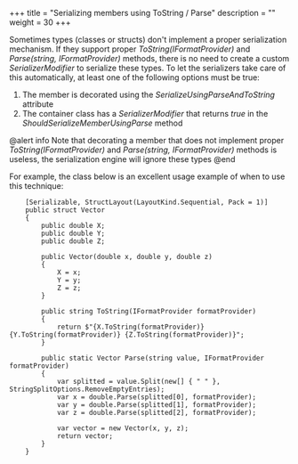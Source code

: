+++
title = "Serializing members using ToString / Parse" 
description = ""
weight = 30
+++

Sometimes types (classes or structs) don't implement a proper serialization mechanism. If they support proper *ToString(IFormatProvider)* and *Parse(string, IFormatProvider)* methods, there is no need to create a custom *SerializerModifier* to serialize these types. To let the serializers take care of this automatically, at least one of the following options must be true:

1.  The member is decorated using the *SerializeUsingParseAndToString* attribute
2.  The container class has a *SerializerModifier* that returns *true* in the *ShouldSerializeMemberUsingParse* method

@alert info
Note that decorating a member that does not implement proper *ToString(IFormatProvider)* and *Parse(string, IFormatProvider)* methods is useless, the serialization engine will ignore these types
@end

For example, the class below is an excellent usage example of when to use this technique:

```
    [Serializable, StructLayout(LayoutKind.Sequential, Pack = 1)]
    public struct Vector
    {
        public double X;
        public double Y;
        public double Z;

        public Vector(double x, double y, double z)
        {
            X = x;
            Y = y;
            Z = z;
        }

        public string ToString(IFormatProvider formatProvider)
        {
            return $"{X.ToString(formatProvider)} {Y.ToString(formatProvider)} {Z.ToString(formatProvider)}";
        }

        public static Vector Parse(string value, IFormatProvider formatProvider)
        {
            var splitted = value.Split(new[] { " " }, StringSplitOptions.RemoveEmptyEntries);
            var x = double.Parse(splitted[0], formatProvider);
            var y = double.Parse(splitted[1], formatProvider);
            var z = double.Parse(splitted[2], formatProvider);

            var vector = new Vector(x, y, z);
            return vector;
        }
    }
```
